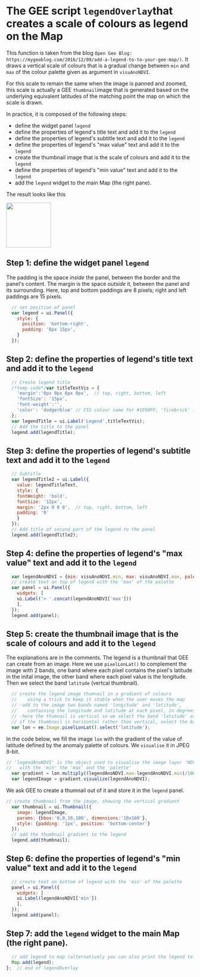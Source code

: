 # The GEE script `legendOverlay`that creates a scale of colours as legend on the Map
This function is taken from the blog `Open Geo Blog: https://mygeoblog.com/2016/12/09/add-a-legend-to-to-your-gee-map/)`.
It draws a vertical scale of colours that is a gradual change between `min` and `max` of the colour palette given as argument in `visuAnoNDVI`. 

For  this scale to remain the same when the image is panned and zoomed, this scale is actually a GEE `thumbnail`image that is generated based on the underlying equivalent latitudes of the matching point the map on which the scale is drawn.

In practice, it is composed of the following steps:
* define the widget panel `legend`
* define the properties of legend's title text and add it to the `legend`
* define the properties of legend's subtitle text and add it to the `legend`
* define the properties of legend's "max value" text and add it to the `legend`
* create the thumbnail image that is the scale of colours and add it to the `legend`
* define the properties of legend's "min value" text and add it to the `legend`
* add the `legend` widget to the main Map (the right pane).

The result looks like this 

<img src="https://github.com/kvutien/Top-Level/blob/master/common/images/20200722%20Colour%20scale%20legend.jpg" width="120">

## Step 1: define the widget panel `legend`
The padding is the space _inside_ the panel, between the border and the panel's content. The margin is the space _outside_ it, between the panel and its surrounding. 
Here, top and bottom paddings are 8 pixels; right and left paddings are 15 pixels.
```javascript
  // set position of panel
  var legend = ui.Panel({
    style: {
      position: 'bottom-right',
      padding: '8px 15px',
    }
  });
```
## Step 2: define the properties of legend's title text and add it to the `legend`
```javascript
  // Create legend title
  /*temp code*/var titleTextVis = {
    'margin':'0px 0px 6px 0px',  // top, right, bottom, left
    'fontSize': '15px', 
    'font-weight':'', 
    'color': 'dodgerblue' // CSS colour name for #1E90FF, 'firebrick' is for #B22222
  };
  var legendTitle = ui.Label('Legend',titleTextVis);
  // Add the title to the panel
  legend.add(legendTitle);
```
## Step 3: define the properties of legend's subtitle text and add it to the `legend`
```javascript
  // Subtitle
  var legendTitle2 = ui.Label({
    value: legendTitleText,
    style: {
    fontWeight: 'bold',
    fontSize: '12px',
    margin: '2px 0 0 0',  // top, right, bottom, left
    padding: '0'
    }
  });
  // Add title of second part of the legend to the panel
  legend.add(legendTitle2);
```
## Step 4: define the properties of legend's "max value" text and add it to the `legend`
```javascript
  var legendAnoNDVI = {min: visuAnoNDVI.min, max: visuAnoNDVI.max, palette: visuAnoNDVI.palette};
  // create text on top of legend with the 'max' of the palette
  var panel = ui.Panel({
    widgets: [
    ui.Label('> '.concat(legendAnoNDVI['max']))
    ],
  });
  legend.add(panel);
```
## Step 5: create the thumbnail image that is the scale of colours and add it to the `legend`
The explanations are in the comments. The legend is a thumbnail that GEE can create from an image. Here we use `pixelLonLat()` to complement the image with 2 bands, one band where each pixel contains the pixel's latitude in the inital image, the other band where each pixel value is the longitude. Then we select the band `latitude` (vertcal thumbnail).
```javascript
  // create the legend image thumnail in a gradient of colours 
  //    using a trick to keep it stable when the user moves the map
  // -add to the image two bands named 'longitude' and 'latitude', 
  //    containing the longitude and latitude at each pixel, in degrees
  // -here the thumnail is vertical so we select the band 'latitude' as an image named 'lon' (:-)
  // if the thumbnail is horizontal rather than vertical, select the band 'longitude'
  var lon = ee.Image.pixelLonLat().select('latitude');
```
In the code below, we fill the image `lon` with the gradient of the value of latitude defined by the anomaly palette of colours. We `visualise` it in JPEG 8-bit.
```javascript
// 'legendAnoNDVI' is the object used to visualise the image layer 'NDVI_anomaly'
//   with the 'min' the 'max' and the 'palette'
  var gradient = lon.multiply((legendAnoNDVI.max-legendAnoNDVI.min)/100.0).add(legendAnoNDVI.min);
  var legendImage = gradient.visualize(legendAnoNDVI);
```
We ask GEE to create a thumnail out of it and store it in the `legend` panel.
```javascript
// create thumbnail from the image, showing the vertical gradient
  var thumbnail = ui.Thumbnail({
    image: legendImage,
    params: {bbox:'0,0,10,100', dimensions:'10x160'},
    style: {padding: '1px', position: 'bottom-center'}
  });   
  // add the thumbnail gradient to the legend
  legend.add(thumbnail);
```
## Step 6: define the properties of legend's "min value" text and add it to the `legend`
```javascript
  // create text on bottom of legend with the 'min' of the palette
  panel = ui.Panel({
    widgets: [
    ui.Label(legendAnoNDVI['min'])
    ],
  });
  legend.add(panel);
```
## Step 7: add the `legend` widget to the main Map (the right pane).
```javascript
  // add legend to map (alternatively you can also print the legend to the console)
  Map.add(legend);
};  // end of legendOverlay
```
